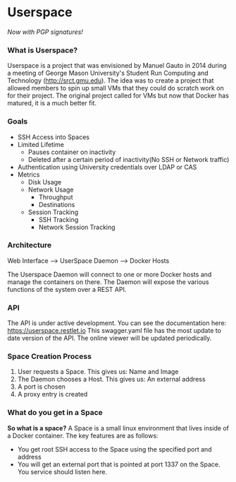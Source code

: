 # Userspace

_Now with PGP signatures!_

### What is Userspace?
Userspace is a project that was envisioned by Manuel Gauto 
in 2014 during a meeting of George Mason University's Student Run Computing and Technology (http://srct.gmu.edu).
The idea was to create a project that allowed members to spin up small VMs that they could do
scratch work on for their project. The original project called for VMs but now that Docker has
matured, it is a much better fit.

### Goals

- SSH Access into Spaces
- Limited Lifetime
  * Pauses container on inactivity
  * Deleted after a certain period of inactivity(No SSH or Network traffic)
- Authentication using University credentials over LDAP or CAS
- Metrics
  * Disk Usage
  * Network Usage
    * Throughput
    * Destinations
  * Session Tracking
    * SSH Tracking
    * Network Session Tracking

### Architecture
Web Interface --> UserSpace Daemon --> Docker Hosts

The Userspace Daemon will connect to one or more Docker hosts and manage the containers
on there. The Daemon will expose the various functions of the system over a REST API. 

### API
The API is under active development. 
You can see the documentation here: https://userspace.restlet.io
This swagger.yaml file has the most update to date version of the API. 
The online viewer will be updated periodically.

### Space Creation Process

1. User requests a Space. This gives us: Name and Image
2. The Daemon chooses a Host. This gives us: An external address
3. A port is chosen
4. A proxy entry is created

### What do you get in a Space

**So what is a space?**
A Space is a small linux environment that lives inside of a Docker container. The key
features are as follows:

- You get root SSH access to the Space using the specified port and address
- You will get an external port that is pointed at port 1337 on the Space. You service should listen here.
